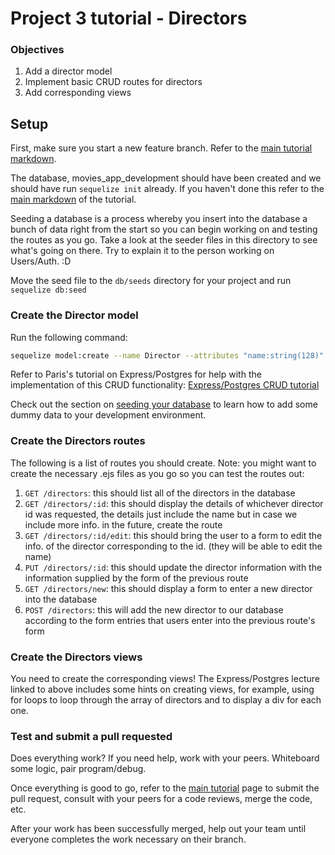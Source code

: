 # Project 3 tutorial - Directors

### Objectives
1. Add a director model
2. Implement basic CRUD routes for directors
3. Add corresponding views

## Setup

First, make sure you start a new feature branch. Refer to the [main tutorial markdown](README.md#Feature-Development).

The database, movies_app_development should have been created and we should have run `sequelize init` already. If you haven't done this refer to the [main markdown](README.md#Install-Sequelize) of the tutorial.

Seeding a database is a process whereby you insert into the database a bunch of data right from the start so you can begin working on and testing the routes as you go. Take a look at the seeder files in this directory to see what's going on there. Try to explain it to the person working on Users/Auth. :D

Move the seed file to the `db/seeds` directory for your project and run `sequelize db:seed`

### Create the Director model

Run the following command:

```bash
sequelize model:create --name Director --attributes "name:string(128)"
```

Refer to Paris's tutorial on Express/Postgres for help with the implementation of this CRUD functionality: [Express/Postgres CRUD tutorial](https://github.com/ga-students/WDI_HAKUNA_MATATA/blob/master/unit03/w08_d04/lecture/express-and-postgres/express-and-postgres.md)

Check out the section on [seeding your database](seeds/README.md) to learn how
to add some dummy data to your development environment.

### Create the Directors routes

The following is a list of routes you should create. Note: you might want to create the necessary .ejs files as you go so you can test the routes out:

1. `GET /directors`: this should list all of the directors in the database
2. `GET /directors/:id`: this should display the details of whichever director id was requested, the details just include the name but in case we include more info. in the future, create the route
3.  `GET /directors/:id/edit`: this should bring the user to a form to edit the info. of the director corresponding to the id. (they will be able to edit the name)
4. `PUT /directors/:id`: this should update the director information with the information supplied by the form of the previous route
5.  `GET /directors/new`: this should display a form to enter a new director into the database
6. `POST /directors`: this will add the new director to our database according to the form entries that users enter into the previous route's form

### Create the Directors views

You need to create the corresponding views! The Express/Postgres lecture linked to above includes some hints on creating views, for example, using for loops to loop through the array of directors and to display a div for each one.

### Test and submit a pull requested

Does everything work? If you need help, work with your peers. Whiteboard some logic, pair program/debug.

Once everything is good to go, refer to the [main tutorial](README.md#code-review-and-merging) page to submit the pull request, consult with your peers for a code reviews, merge the code, etc.

After your work has been successfully merged, help out your team until everyone completes the work necessary on their branch.
